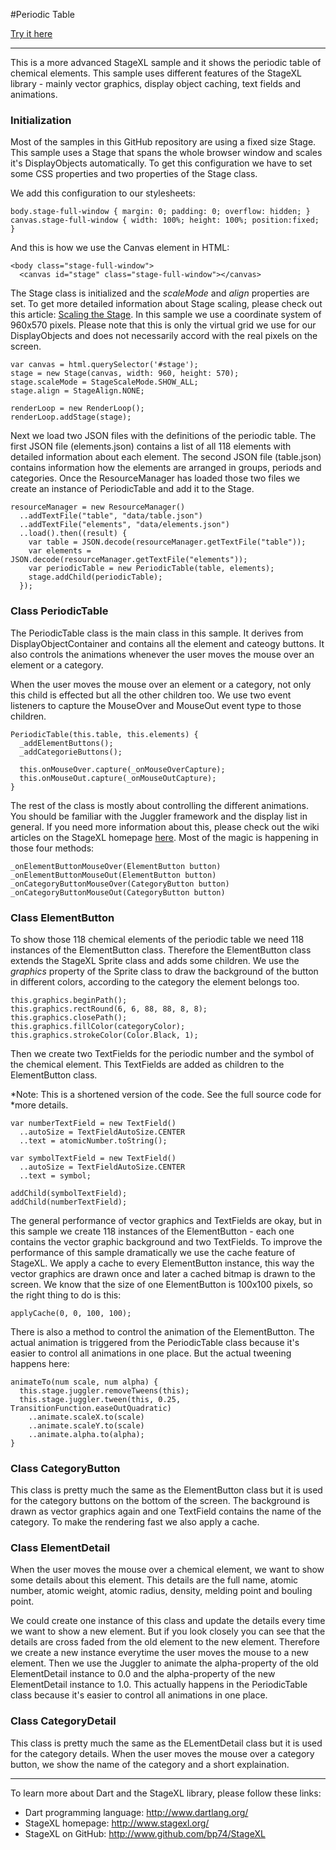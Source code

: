 #Periodic Table

[Try it here][tryit]

---

This is a more advanced StageXL sample and it shows the periodic table of
chemical elements. This sample uses different features of the StageXL library -
mainly vector graphics, display object caching, text fields and animations.

### Initialization

Most of the samples in this GitHub repository are using a fixed size Stage. This
sample uses a Stage that spans the whole browser window and scales it's
DisplayObjects automatically. To get this configuration we have to set some CSS
properties and two properties of the Stage class.

We add this configuration to our stylesheets: 

    body.stage-full-window { margin: 0; padding: 0; overflow: hidden; }
    canvas.stage-full-window { width: 100%; height: 100%; position:fixed; }
  
And this is how we use the Canvas element in HTML:
   
    <body class="stage-full-window">
      <canvas id="stage" class="stage-full-window"></canvas>
 
The Stage class is initialized and the *scaleMode* and *align* properties are
set. To get more detailed information about Stage scaling, please check out this
article: [Scaling the Stage][stagescaling]. In this sample we use a
coordinate system of 960x570 pixels. Please note that this is only the virtual
grid we use for our DisplayObjects and does not necessarily accord with the real
pixels on the screen.

    var canvas = html.querySelector('#stage');
    stage = new Stage(canvas, width: 960, height: 570);
    stage.scaleMode = StageScaleMode.SHOW_ALL;
    stage.align = StageAlign.NONE;

    renderLoop = new RenderLoop();
    renderLoop.addStage(stage);

Next we load two JSON files with the definitions of the periodic table. The
first JSON file (elements.json) contains a list of all 118 elements with
detailed information about each element. The second JSON file (table.json)
contains information how the elements are arranged in groups, periods and
categories. Once the ResourceManager has loaded those two files we create an
instance of PeriodicTable and add it to the Stage.

    resourceManager = new ResourceManager()
      ..addTextFile("table", "data/table.json")
      ..addTextFile("elements", "data/elements.json")
      ..load().then((result) {
        var table = JSON.decode(resourceManager.getTextFile("table"));
        var elements = JSON.decode(resourceManager.getTextFile("elements"));
        var periodicTable = new PeriodicTable(table, elements);
        stage.addChild(periodicTable);
      });

### Class PeriodicTable

The PeriodicTable class is the main class in this sample. It derives from
DisplayObjectContainer and contains all the element and cateogy buttons. It also
controls the animations whenever the user moves the mouse over an element or a
category.

When the user moves the mouse over an element or a category, not only this child
is effected but all the other children too. We use two event listeners to
capture the MouseOver and MouseOut event type to those children.

    PeriodicTable(this.table, this.elements) {
      _addElementButtons();
      _addCategorieButtons();

      this.onMouseOver.capture(_onMouseOverCapture);
      this.onMouseOut.capture(_onMouseOutCapture);
    }

The rest of the class is mostly about controlling the different animations. You
should be familiar with the Juggler framework and the display list in general.
If you need more information about this, please check out the wiki articles on
the StageXL homepage [here][wikiarticles]. Most of the magic is happening in
those four methods:

    _onElementButtonMouseOver(ElementButton button)  
    _onElementButtonMouseOut(ElementButton button)
    _onCategoryButtonMouseOver(CategoryButton button)
    _onCategoryButtonMouseOut(CategoryButton button)

### Class ElementButton

To show those 118 chemical elements of the periodic table we need 118 instances
of the ElementButton class. Therefore the ElementButton class extends the
StageXL Sprite class and adds some children. We use the *graphics* property of
the Sprite class to draw the background of the button in different colors,
according to the category the element belongs too.

    this.graphics.beginPath();
    this.graphics.rectRound(6, 6, 88, 88, 8, 8);
    this.graphics.closePath();
    this.graphics.fillColor(categoryColor);
    this.graphics.strokeColor(Color.Black, 1);

Then we create two TextFields for the periodic number and the symbol of the
chemical element. This TextFields are added as children to the ElementButton
class.

*Note: This is a shortened version of the code. See the full source code for
*more details.

    var numberTextField = new TextField()
      ..autoSize = TextFieldAutoSize.CENTER
      ..text = atomicNumber.toString();

    var symbolTextField = new TextField()
      ..autoSize = TextFieldAutoSize.CENTER
      ..text = symbol;

    addChild(symbolTextField);
    addChild(numberTextField);

The general performance of vector graphics and TextFields are okay, but in this
sample we create 118 instances of the ElementButton - each one contains the
vector graphic background and two TextFields. To improve the performance of this
sample dramatically we use the cache feature of StageXL. We apply a cache to
every ElementButton instance, this way the vector graphics are drawn once and
later a cached bitmap is drawn to the screen. We know that the size of one
ElementButton is 100x100 pixels, so the right thing to do is this:

    applyCache(0, 0, 100, 100);

There is also a method to control the animation of the ElementButton. The actual
animation is triggered from the PeriodicTable class because it's easier to
control all animations in one place. But the actual tweening happens here:

    animateTo(num scale, num alpha) {
      this.stage.juggler.removeTweens(this);
      this.stage.juggler.tween(this, 0.25, TransitionFunction.easeOutQuadratic)
        ..animate.scaleX.to(scale)
        ..animate.scaleY.to(scale)
        ..animate.alpha.to(alpha);
    }

### Class CategoryButton

This class is pretty much the same as the ElementButton class but it is used for
the category buttons on the bottom of the screen. The background is drawn as
vector graphics again and one TextField contains the name of the category. To
make the rendering fast we also apply a cache.

### Class ElementDetail

When the user moves the mouse over a chemical element, we want to show some
details about this element. This details are the full name, atomic number,
atomic weight, atomic radius, density, melding point and bouling point.

We could create one instance of this class and update the details every time we
want to show a new element. But if you look closely you can see that the details
are cross faded from the old element to the new element. Therefore we create a
new instance everytime the user moves the mouse to a new element. Then we use
the Juggler to animate the alpha-property of the old ElementDetail instance to
0.0 and the alpha-property of the new ElementDetail instance to 1.0. This
actually happens in the PeriodicTable class because it's easier to control all
animations in one place.

### Class CategoryDetail

This class is pretty much the same as the ELementDetail class but it is used for
the category details. When the user moves the mouse over a category button, we
show the name of the category and a short explaination.

---

To learn more about Dart and the StageXL library, please follow these links: 

* Dart programming language: <http://www.dartlang.org/>
* StageXL homepage: <http://www.stagexl.org/>
* StageXL on GitHub: <http://www.github.com/bp74/StageXL>


[tryit]: http://www.stagexl.org/samples/periodic_table/
[stagescaling]: http://www.stagexl.org/docs/wiki-articles.html?article=stagescale
[wikiarticles]: http://www.stagexl.org/docs/wiki-articles.html